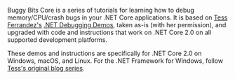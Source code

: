 Buggy Bits Core is a series of tutorials for learning how to debug memory/CPU/crash bugs in your .NET Core applications. It is based on [Tess Ferrandez's](https://twitter.com/TessFerrandez) [.NET Debugging Demos](https://blogs.msdn.microsoft.com/tess/2008/02/04/net-debugging-demos-information-and-setup-instructions/), taken as-is (with her permission), and upgraded with code and instructions that work on .NET Core 2.0 on all supported development platforms.

These demos and instructions are specifically for .NET Core 2.0 on Windows, macOS, and Linux. For the .NET Framework for Windows, follow [Tess's original blog series](https://blogs.msdn.microsoft.com/tess/2008/02/04/net-debugging-demos-information-and-setup-instructions/).